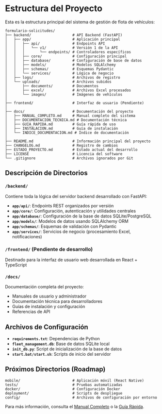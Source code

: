 # Estructura del Proyecto

Esta es la estructura principal del sistema de gestión de flota de vehículos:

```
formulario-solicitudes/
├── backend/                   # API Backend (FastAPI)
│   ├── app/                   # Aplicación principal
│   │   ├── api/               # Endpoints API
│   │   │   └── v1/            # Versión 1 de la API
│   │   │       └── endpoints/ # Controladores específicos
│   │   ├── core/              # Configuración principal
│   │   ├── database/          # Configuración de base de datos
│   │   ├── models/            # Modelos SQLAlchemy
│   │   ├── schemas/           # Esquemas Pydantic
│   │   └── services/          # Lógica de negocio
│   ├── logs/                  # Archivos de registro
│   └── uploads/               # Archivos subidos
│       ├── documents/         # Documentos
│       ├── excel/             # Archivos Excel procesados
│       └── images/            # Imágenes de vehículos
│
├── frontend/                  # Interfaz de usuario (Pendiente)
│
├── docs/                      # Documentación del proyecto
│   ├── MANUAL_COMPLETO.md     # Manual completo del sistema
│   ├── DOCUMENTACION_TECNICA.md # Documentación técnica
│   ├── GUIA_RAPIDA.md         # Guía rápida de uso
│   ├── INSTALACION.md         # Guía de instalación
│   └── INDICE_DOCUMENTACION.md # Índice de documentación
│
├── README.md                  # Información principal del proyecto
├── CHANGELOG.md               # Registro de cambios
├── ESTADO_PROYECTO.md         # Estado actual del desarrollo
├── LICENSE                    # Licencia del software
└── .gitignore                 # Archivos ignorados por Git
```

## Descripción de Directorios

### `/backend/`
Contiene toda la lógica del servidor backend desarrollado con FastAPI:
- **`app/api/`**: Endpoints REST organizados por versión
- **`app/core/`**: Configuración, autenticación y utilidades centrales
- **`app/database/`**: Configuración de la base de datos SQLite/PostgreSQL
- **`app/models/`**: Modelos de datos usando SQLAlchemy ORM
- **`app/schemas/`**: Esquemas de validación con Pydantic
- **`app/services/`**: Servicios de negocio (procesamiento Excel, notificaciones)

### `/frontend/` (Pendiente de desarrollo)
Destinado para la interfaz de usuario web desarrollada en React + TypeScript

### `/docs/`
Documentación completa del proyecto:
- Manuales de usuario y administrador
- Documentación técnica para desarrolladores
- Guías de instalación y configuración
- Referencias de API

## Archivos de Configuración

- **`requirements.txt`**: Dependencias de Python
- **`fleet_management.db`**: Base de datos SQLite local
- **`init_db.py`**: Script de inicialización de la base de datos
- **`start.bat/start.sh`**: Scripts de inicio del servidor

## Próximos Directorios (Roadmap)

```
mobile/                        # Aplicación móvil (React Native)
tests/                         # Pruebas automatizadas
docker/                        # Configuración Docker
deployment/                    # Scripts de despliegue
config/                        # Archivos de configuración por entorno
```

Para más información, consulta el [Manual Completo](MANUAL_COMPLETO.md) o la [Guía Rápida](GUIA_RAPIDA.md).